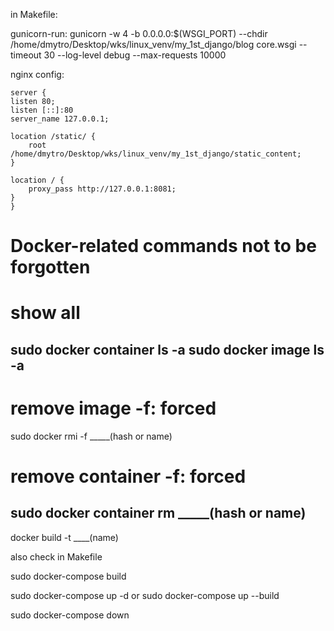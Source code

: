 in Makefile:

gunicorn-run:
	gunicorn -w 4 -b 0.0.0.0:$(WSGI_PORT) --chdir /home/dmytro/Desktop/wks/linux_venv/my_1st_django/blog core.wsgi --timeout 30 --log-level debug --max-requests 10000


nginx config:
    
    server {
    listen 80;
    listen [::]:80
    server_name 127.0.0.1;
    
    location /static/ {
        root /home/dmytro/Desktop/wks/linux_venv/my_1st_django/static_content;
    }

    location / {
        proxy_pass http://127.0.0.1:8081;
    }
	}


# Docker-related commands not to be forgotten

# show all
sudo docker container ls -a
sudo docker image ls -a
--------------------------------------------------
# remove image  -f: forced
sudo docker rmi -f _____(hash or name)

# remove container  -f: forced
sudo docker container rm _____(hash or name)
--------------------------------------------------
docker build -t ____(name)

also check in Makefile


sudo docker-compose build

sudo docker-compose up -d
or
sudo docker-compose up --build

sudo docker-compose down




